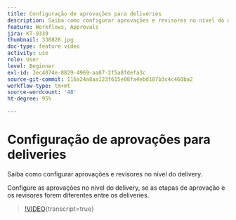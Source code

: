```yaml
---
title: Configuração de aprovações para deliveries
description: Saiba como configurar aprovações e revisores no nível do delivery.
feature: Workflows, Approvals
jira: KT-9339
thumbnail: 338828.jpg
doc-type: feature video
activity: use
role: User
level: Beginner
exl-id: 3ec4074e-8829-4969-aa87-2f5a8fdefa3c
source-git-commit: 116a24a8aa123f615e08fa4ebd187b3c4c460ba2
workflow-type: tm+mt
source-wordcount: '48'
ht-degree: 95%

---
```


# Configuração de aprovações para deliveries

Saiba como configurar aprovações e revisores no nível do delivery.  

Configure as aprovações no nível do delivery, se as etapas de aprovação e os revisores forem diferentes entre os deliveries.

>[!VIDEO](https://video.tv.adobe.com/v/338828?quality=12&learn=on){transcript=true}
